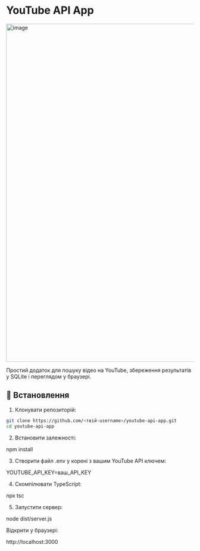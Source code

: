# YouTube API App

<img width="1296" height="906" alt="image" src="https://github.com/user-attachments/assets/3e9bf992-0dfb-40c0-bc73-5cb5a474ca9e" />

Простий додаток для пошуку відео на YouTube, збереження результатів у SQLite і переглядом у браузері.

## 🔧 Встановлення

1. Клонувати репозиторій:

```bash
git clone https://github.com/<твій-username>/youtube-api-app.git
cd youtube-api-app
```

2. Встановити залежності:

npm install


3. Створити файл .env у корені з вашим YouTube API ключем:

YOUTUBE_API_KEY=ваш_API_KEY


4. Скомпілювати TypeScript:

npx tsc


5. Запустити сервер:

node dist/server.js


Відкрити у браузері:

http://localhost:3000
